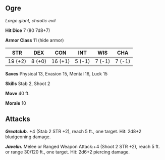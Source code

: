 ## Ogre

*Large giant, chaotic evil*

**Hit Dice** 7 (80 7d8+7)

**Armor Class** 11 (hide armor)

| STR     | DEX     | CON     | INT     | WIS     | CHA     |
|---------|---------|---------|---------|---------|---------|
| 19 (+2) |  8 (+0) | 16 (+1) |  5 (-1) |  7 (-1) |  7 (-1) |

**Saves** Physical 13, Evasion 15, Mental 16, Luck 15

**Skills** Stab 2, Shoot 2

**Move** 40 ft.

**Morale** 10

## Attacks

***Greatclub.*** +4 (Stab 2 STR +2), reach 5 ft., one target. Hit: 2d8+2 bludgeoning damage.

***Javelin.*** Melee or Ranged Weapon Attack:+4 (Shoot 2 STR +2), reach 5 ft. or range 30/120 ft., one target. Hit: 2d6+2 piercing damage.

